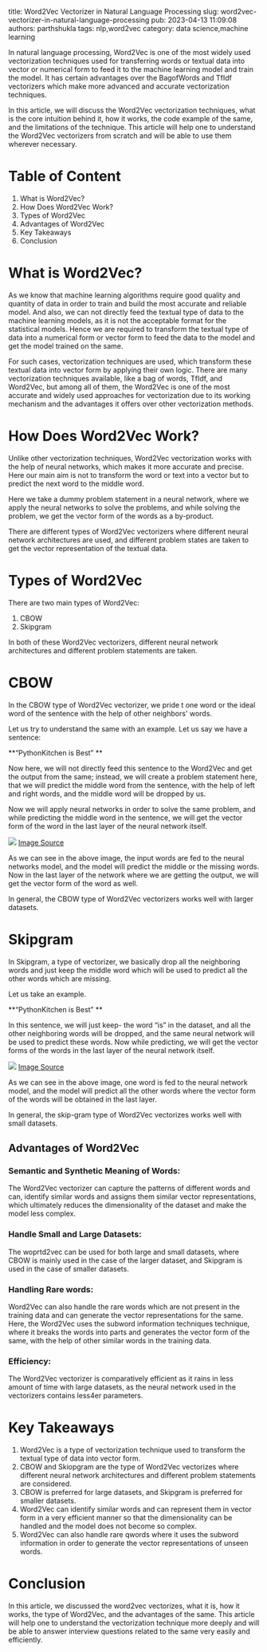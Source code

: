 title: Word2Vec Vectorizer in Natural Language Processing
slug: word2vec-vectorizer-in-natural-language-processing
pub: 2023-04-13 11:09:08
authors: parthshukla
tags: nlp,word2vec
category: data science,machine learning

In natural language processing, Word2Vec is one of the most widely used vectorization techniques used for transferring words or textual data into vector or numerical form to feed it to the machine learning model and train the model. It has certain advantages over the BagofWords and TfIdf vectorizers which make more advanced and accurate vectorization techniques.

In this article, we will discuss the Word2Vec vectorization techniques, what is the core intuition behind it, how it works, the code example of the same, and the limitations of the technique. This article will help one to understand the Word2Vec vectorizers from scratch and will be able to use them wherever necessary.

Table of Content
================


1. What is Word2Vec?
2. How Does Word2Vec Work?
3. Types of Word2Vec
4. Advantages of Word2Vec
5. Key Takeaways
6. Conclusion


What is Word2Vec?
=================



As we know that machine learning algorithms require good quality and quantity of data in order to train and build the most accurate and reliable model. And also, we can not directly feed the textual type of data to the machine learning models, as it is not the acceptable format for the statistical models. Hence we are required to transform the textual type of data into a numerical form or vector form to feed the data to the model and get the model trained on the same.

For such cases, vectorization techniques are used, which transform these textual data into vector form by applying their own logic. There are many vectorization techniques available, like a bag of words, TfIdf, and Word2Vec, but among all of them, the Word2Vec is one of the most accurate and widely used approaches for vectorization due to its working mechanism and the advantages it offers over other vectorization methods.

How Does Word2Vec Work?
=======================



Unlike other vectorization techniques, Word2Vec vectorization works with the help of neural networks, which makes it more accurate and precise. Here our main aim is not to transform the word or text into a vector but to predict the next word to the middle word.

Here we take a dummy problem statement in a neural network, where we apply the neural networks to solve the problems, and while solving the problem, we get the vector form of the words as a by-product.

There are different types of Word2Vec vectorizers where different neural network architectures are used, and different problem states are taken to get the vector representation of the textual data.

Types of Word2Vec
=================



There are two main types of Word2Vec:
1. CBOW
2. Skipgram

In both of these Word2Vec vectorizers, different neural network architectures and different problem statements are taken.

CBOW
====



In the CBOW type of Word2Vec vectorizer, we pride t one word or the ideal word of the sentence with the help of other neighbors' words.

Let us try to understand the same with an example. 
Let us say we have a sentence:

\*\*“PythonKitchen is Best”
\*\*

Now here, we will not directly feed this sentence to the Word2Vec and get the output from the same; instead, we will create a problem statement here, that we will predict the middle word from the sentence, with the help of left and right words, and the middle word will be dropped by us.

Now we will apply neural networks in order to solve the same problem, and while predicting the middle word in the sentence, we will get the vector form of the word in the last layer of the neural network itself.

![](https://www.pythonkitchen.com/wp-content/uploads/2023/04/cbow-300x261.png)
[Image Source](https://www.researchgate.net/figure/Illustration-of-the-Skip-gram-and-Continuous-Bag-of-Word-CBOW-models_fig1_281812760 "Image Source")

As we can see in the above image, the input words are fed to the neural networks model, and the model will predict the middle or the missing words. Now in the last layer of the network where we are getting the output, we will get the vector form of the word as well.

In general, the CBOW type of Word2Vec vectorizers works well with larger datasets.

Skipgram
========



In Skipgram, a type of vectorizer, we basically drop all the neighboring words and just keep the middle word which will be used to predict all the other words which are missing.

Let us take an example.

\*\*“PythonKitchen is Best” 
\*\*

In this sentence, we will just keep- the word “is” in the dataset, and all the other neighboring words will be dropped, and the same neural network will be used to predict these words. Now while predicting, we will get the vector forms of the words in the last layer of the neural network itself.

![](https://www.pythonkitchen.com/wp-content/uploads/2023/04/skipgram-300x262.png)
[Image Source](https://www.researchgate.net/figure/Illustration-of-the-Skip-gram-and-Continuous-Bag-of-Word-CBOW-models_fig1_281812760 "Image Source")

As we can see in the above image, one word is fed to the neural network model, and the model will predict all the other words where the vector form of the words will be obtained in the last layer.

In general, the skip-gram type of Word2Vec vectorizes works well with small datasets.

Advantages of Word2Vec
----------------------


### Semantic and Synthetic Meaning of Words:



The Word2Vec vectorizer can capture the patterns of different words and can, identify similar words and assigns them similar vector representations, which ultimately reduces the dimensionality of the dataset and make the model less complex.

### Handle Small and Large Datasets:



The woprtd2vec can be used for both large and small datasets, where CBOW is mainly used in the case of the larger dataset, and Skipgram is used in the case of smaller datasets.

### Handling Rare words:



Word2Vec can also handle the rare words which are not present in the training data and can generate the vector representations for the same. Here, the Word2Vec uses the subword information techniques technique, where it breaks the words into parts and generates the vector form of the same, with the help of other similar words in the training data.

### Efficiency:



The Word2Vec vectorizer is comparatively efficient as it rains in less amount of time with large datasets, as the neural network used in the vectorizers contains less4er parameters.

Key Takeaways
=============


1. Word2Vec is a type of vectorization technique used to transform the textual type of data into vector form.
2. CBOW and Skiopgram are the type of Word2Vec vectorizes where different neural network architectures and different problem statements are considered.
3. CBOW is preferred for large datasets, and Skipgram is preferred for smaller datasets.
4. Word2Vec can identify similar words and can represent them in vector form in a very efficient manner so that the dimensionality can be handled and the model does not become so complex.
5. Word2Vec can also handle rare qwords where it uses the subword information in order to generate the vector representations of unseen words.


Conclusion
==========



In this article, we discussed the word2vec vectorizes, what it is, how it works, the type of Word2Vec, and the advantages of the same. This article will help one to understand the vectorization technique more deeply and will be able to answer interview questions related to the same very easily and efficiently.
